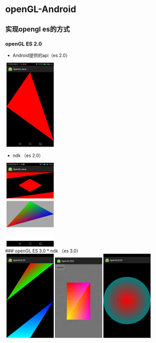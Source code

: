 # openGL-Android
## 实现opengl es的方式
### openGL ES 2.0
* Android提供的api（es 2.0）
<div>
  <img src="https://github.com/GitHub-bigT/openGL-Android/blob/master/images/1.png" width="150px"/>
</div>

* ndk （es 2.0）

<div>
  <img src="https://github.com/GitHub-bigT/openGL-Android/blob/master/images/cpp.png" width="150px"/>
</div>
### openGL ES 3.0
* ndk （es 3.0）

<div>
  <img src="https://github.com/GitHub-bigT/openGL-Android/blob/master/images/vaovbo1.png" width="150px"/>
  <img src="https://github.com/GitHub-bigT/openGL-Android/blob/master/images/vaogif.gif" width="150px"/>
 <img src="https://github.com/GitHub-bigT/openGL-Android/blob/master/images/vaovbo2.png" width="150px"/>
</div>

